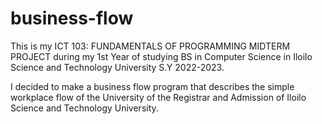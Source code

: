 # business-flow
This is my ICT 103: FUNDAMENTALS OF PROGRAMMING MIDTERM PROJECT during my 1st Year of studying BS in Computer Science in Iloilo Science and Technology University S.Y 2022-2023.

I decided to make a business flow program that describes the simple workplace flow of the University of the Registrar and Admission of Iloilo Science and Technology University.
